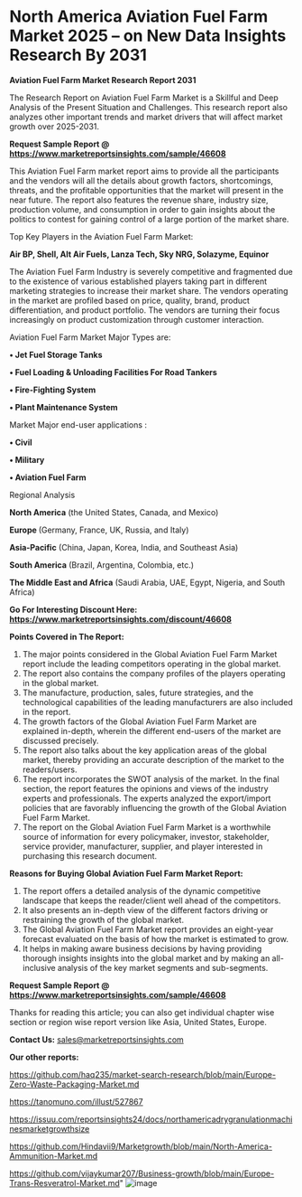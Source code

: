 # North America Aviation Fuel Farm Market 2025 – on New Data Insights Research By 2031

<strong>Aviation Fuel Farm Market Research Report 2031</strong>

The Research Report on Aviation Fuel Farm Market is a Skillful and Deep Analysis of the Present Situation and Challenges. This research report also analyzes other important trends and market drivers that will affect market growth over 2025-2031.

<strong>Request Sample Report @ <a href=https://www.marketreportsinsights.com/sample/46608>https://www.marketreportsinsights.com/sample/46608</a></strong>

This Aviation Fuel Farm market report aims to provide all the participants and the vendors will all the details about growth factors, shortcomings, threats, and the profitable opportunities that the market will present in the near future. The report also features the revenue share, industry size, production volume, and consumption in order to gain insights about the politics to contest for gaining control of a large portion of the market share.

Top Key Players in the Aviation Fuel Farm Market:

<strong>Air BP, Shell, Alt Air Fuels, Lanza Tech, Sky NRG, Solazyme, Equinor</strong>

The Aviation Fuel Farm Industry is severely competitive and fragmented due to the existence of various established players taking part in different marketing strategies to increase their market share. The vendors operating in the market are profiled based on price, quality, brand, product differentiation, and product portfolio. The vendors are turning their focus increasingly on product customization through customer interaction.

Aviation Fuel Farm Market Major Types are:

<strong>•  Jet Fuel Storage Tanks

•  Fuel Loading & Unloading Facilities For Road Tankers

•  Fire-Fighting System

•  Plant Maintenance System</strong>

Market Major end-user applications :

<strong>•  Civil

•  Military

•  Aviation Fuel Farm</strong>

Regional Analysis

</u><strong><b>North America</b></strong> (the United States, Canada, and Mexico)

<strong><b>Europe </b></strong>(Germany, France, UK, Russia, and Italy)

<strong><b>Asia-Pacific</b></strong> (China, Japan, Korea, India, and Southeast Asia)

<strong><b>South America</b></strong> (Brazil, Argentina, Colombia, etc.)

<strong><b>The Middle East and Africa</b></strong> (Saudi Arabia, UAE, Egypt, Nigeria, and South Africa)

<strong>Go For Interesting Discount Here: <a href=https://www.marketreportsinsights.com/discount/46608>https://www.marketreportsinsights.com/discount/46608</a></strong>

<strong>Points Covered in The Report:</strong>
<ol>
  <li>The major points considered in the Global Aviation Fuel Farm Market report include the leading competitors operating in the global market.</li>
  <li>The report also contains the company profiles of the players operating in the global market.</li>
  <li>The manufacture, production, sales, future strategies, and the technological capabilities of the leading manufacturers are also included in the report.</li>
  <li>The growth factors of the Global Aviation Fuel Farm Market are explained in-depth, wherein the different end-users of the market are discussed precisely.</li>
  <li>The report also talks about the key application areas of the global market, thereby providing an accurate description of the market to the readers/users.</li>
  <li>The report incorporates the SWOT analysis of the market. In the final section, the report features the opinions and views of the industry experts and professionals. The experts analyzed the export/import policies that are favorably influencing the growth of the Global Aviation Fuel Farm Market.</li>
  <li>The report on the Global Aviation Fuel Farm Market is a worthwhile source of information for every policymaker, investor, stakeholder, service provider, manufacturer, supplier, and player interested in purchasing this research document.</li>
</ol>
<strong>Reasons for Buying Global Aviation Fuel Farm Market Report:</strong>

<ol>
  <li>The report offers a detailed analysis of the dynamic competitive landscape that keeps the reader/client well ahead of the competitors.</li>
  <li>It also presents an in-depth view of the different factors driving or restraining the growth of the global market.</li>
  <li>The Global Aviation Fuel Farm Market report provides an eight-year forecast evaluated on the basis of how the market is estimated to grow.</li>
  <li>It helps in making aware business decisions by having providing thorough insights insights into the global market and by making an all-inclusive analysis of the key market segments and sub-segments.</li>
</ol>
<strong>Request Sample Report @ <a href=https://www.marketreportsinsights.com/sample/46608>https://www.marketreportsinsights.com/sample/46608</a></strong>


Thanks for reading this article; you can also get individual chapter wise section or region wise report version like Asia, United States, Europe.

<strong>Contact Us:</strong>
sales@marketreportsinsights.com

<strong>Our other reports:</strong>

<a href=https://github.com/haq235/market-search-research/blob/main/Europe-Zero-Waste-Packaging-Market.md>https://github.com/haq235/market-search-research/blob/main/Europe-Zero-Waste-Packaging-Market.md</a>

<a href=https://tanomuno.com/illust/527867>https://tanomuno.com/illust/527867</a>

<a href=https://issuu.com/reportsinsights24/docs/northamericadrygranulationmachinesmarketgrowthsize>https://issuu.com/reportsinsights24/docs/northamericadrygranulationmachinesmarketgrowthsize</a>

<a href=https://github.com/Hindavii9/Marketgrowth/blob/main/North-America-Ammunition-Market.md>https://github.com/Hindavii9/Marketgrowth/blob/main/North-America-Ammunition-Market.md</a>

<a href=https://github.com/vijaykumar207/Business-growth/blob/main/Europe-Trans-Resveratrol-Market.md>https://github.com/vijaykumar207/Business-growth/blob/main/Europe-Trans-Resveratrol-Market.md</a>"
![image](https://github.com/user-attachments/assets/75ad962e-5786-4480-ac84-df8068698fbb)
